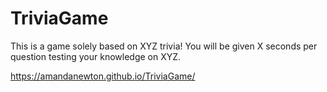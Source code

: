 # TriviaGame

This is a game solely based on XYZ trivia! You will be given X seconds per question testing your knowledge on XYZ.

https://amandanewton.github.io/TriviaGame/
